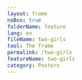 ```yaml
---
layout: frame
noBox: true
folderName: feature
lang: en
fileName: two-girls
tool: The frame
permalink: /two-girls
featureName: two-girls
category: Posters
---
```

